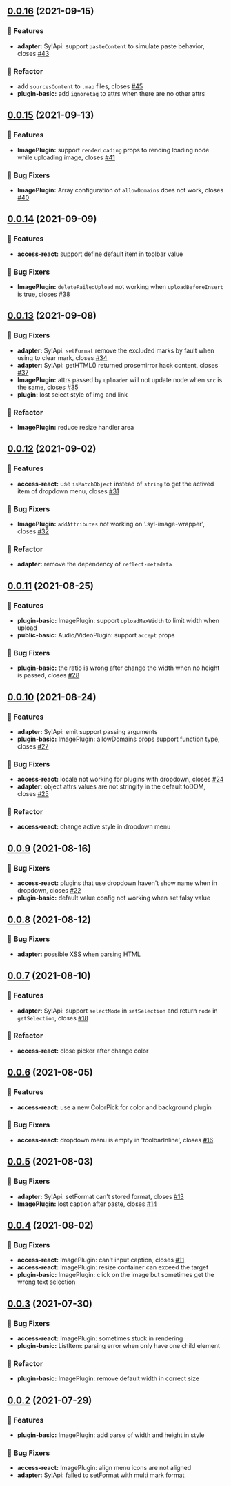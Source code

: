 ## [0.0.16](https://github.com/bytedance/syllepsis/compare/v0.0.15...v0.0.16) (2021-09-15)

### 🎉 Features

- **adapter:** SylApi: support `pasteContent` to simulate paste behavior, closes [#43](https://github.com/bytedance/syllepsis/issues/43)

### 🔨 Refactor

- add `sourcesContent` to `.map` files, closes [#45](https://github.com/bytedance/syllepsis/issues/45)
- **plugin-basic:** add `ignoretag` to attrs when there are no other attrs

## [0.0.15](https://github.com/bytedance/syllepsis/compare/v0.0.14...v0.0.15) (2021-09-13)

### 🎉 Features

- **ImagePlugin:** support `renderLoading` props to rending loading node while uploading image, closes [#41](https://github.com/bytedance/syllepsis/issues/41)

### 🐞 Bug Fixers

- **ImagePlugin:** Array configuration of `allowDomains` does not work, closes [#40](https://github.com/bytedance/syllepsis/issues/40)

## [0.0.14](https://github.com/bytedance/syllepsis/compare/v0.0.13...v0.0.14) (2021-09-09)

### 🎉 Features

- **access-react:** support define default item in toolbar value

### 🐞 Bug Fixers

- **ImagePlugin:** `deleteFailedUpload` not working when `uploadBeforeInsert` is true, closes [#38](https://github.com/bytedance/syllepsis/issues/38)

## [0.0.13](https://github.com/bytedance/syllepsis/compare/v0.0.12...v0.0.13) (2021-09-08)

### 🐞 Bug Fixers

- **adapter:** SylApi: `setFormat` remove the excluded marks by fault when using to clear mark, closes [#34](https://github.com/bytedance/syllepsis/issues/34)
- **adapter:** SylApi: getHTML() returned prosemirror hack content, closes [#37](https://github.com/bytedance/syllepsis/issues/37)
- **ImagePlugin:** attrs passed by `uploader` will not update node when `src` is the same, closes [#35](https://github.com/bytedance/syllepsis/issues/35)
- **plugin:** lost select style of img and link

### 🔨 Refactor

- **ImagePlugin:** reduce resize handler area

## [0.0.12](https://github.com/bytedance/syllepsis/compare/v0.0.11...v0.0.12) (2021-09-02)

### 🎉 Features

- **access-react:** use `isMatchObject` instead of `string` to get the actived item of dropdown menu, closes [#31](https://github.com/bytedance/syllepsis/issues/31)

### 🐞 Bug Fixers

- **ImagePlugin:** `addAttributes` not working on '.syl-image-wrapper', closes [#32](https://github.com/bytedance/syllepsis/issues/32)

### 🔨 Refactor

- **adapter:** remove the dependency of `reflect-metadata`

## [0.0.11](https://github.com/bytedance/syllepsis/compare/v0.0.10...v0.0.11) (2021-08-25)

### 🎉 Features

- **plugin-basic:** ImagePlugin: support `uploadMaxWidth` to limit width when upload
- **public-basic:** Audio/VideoPlugin: support `accept` props

### 🐞 Bug Fixers

- **plugin-basic:** the ratio is wrong after change the width when no height is passed, closes [#28](https://github.com/bytedance/syllepsis/issues/28)

## [0.0.10](https://github.com/bytedance/syllepsis/compare/v0.0.9...v0.0.10) (2021-08-24)

### 🎉 Features

- **adapter:** SylApi: emit support passing arguments
- **plugin-basic:** ImagePlugin: allowDomains props support function type, closes [#27](https://github.com/bytedance/syllepsis/issues/27)

### 🐞 Bug Fixers

- **access-react:** locale not working for plugins with dropdown, closes [#24](https://github.com/bytedance/syllepsis/issues/24)
- **adapter:** object attrs values are not stringify in the default toDOM, closes [#25](https://github.com/bytedance/syllepsis/issues/25)

### 🔨 Refactor

- **access-react:** change active style in dropdown menu

## [0.0.9](https://github.com/bytedance/syllepsis/compare/v0.0.8...v0.0.9) (2021-08-16)

### 🐞 Bug Fixers

- **access-react:** plugins that use dropdown haven't show name when in dropdown, closes [#22](https://github.com/bytedance/syllepsis/issues/22)
- **plugin-basic:** default value config not working when set falsy value

## [0.0.8](https://github.com/bytedance/syllepsis/compare/v0.0.7...v0.0.8) (2021-08-12)

### 🐞 Bug Fixers

- **adapter:** possible XSS when parsing HTML

## [0.0.7](https://github.com/bytedance/syllepsis/compare/v0.0.6...v0.0.7) (2021-08-10)

### 🎉 Features

- **adapter:** SylApi: support `selectNode` in `setSelection` and return `node` in `getSelection`, closes [#18](https://github.com/bytedance/syllepsis/issues/18)

### 🔨 Refactor

- **access-react:** close picker after change color

## [0.0.6](https://github.com/bytedance/syllepsis/compare/v0.0.5...v0.0.6) (2021-08-05)

### 🎉 Features

- **access-react:** use a new ColorPick for color and background plugin

### 🐞 Bug Fixers

- **access-react:** dropdown menu is empty in 'toolbarInline', closes [#16](https://github.com/bytedance/syllepsis/issues/16)

## [0.0.5](https://github.com/bytedance/syllepsis/compare/v0.0.4...v0.0.5) (2021-08-03)

### 🐞 Bug Fixers

- **adapter:** SylApi: setFormat can't stored format, closes [#13](https://github.com/bytedance/syllepsis/issues/13)
- **ImagePlugin:** lost caption after paste, closes [#14](https://github.com/bytedance/syllepsis/issues/14)

## [0.0.4](https://github.com/bytedance/syllepsis/compare/v0.0.3...v0.0.4) (2021-08-02)

### 🐞 Bug Fixers

- **access-react:** ImagePlugin: can't input caption, closes [#11](https://github.com/bytedance/syllepsis/issues/11)
- **access-react:** ImagePlugin: resize container can exceed the target
- **plugin-basic:** ImagePlugin: click on the image but sometimes get the wrong text selection

## [0.0.3](https://github.com/bytedance/syllepsis/compare/v0.0.2...v0.0.3) (2021-07-30)

### 🐞 Bug Fixers

- **access-react:** ImagePlugin: sometimes stuck in rendering
- **plugin-basic:** ListItem: parsing error when only have one child element

### 🔨 Refactor

- **plugin-basic:** ImagePlugin: remove default width in correct size

## [0.0.2](https://github.com/bytedance/syllepsis/compare/v0.0.2-alpha.0...v0.0.2) (2021-07-29)

### 🎉 Features

- **plugin-basic:** ImagePlugin: add parse of width and height in style

### 🐞 Bug Fixers

- **access-react:** ImagePlugin: align menu icons are not aligned
- **adapter:** SylApi: failed to setFormat with multi mark format
